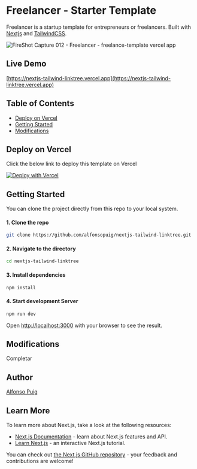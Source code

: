 # Freelancer - Starter Template

Freelancer is a startup template for entrepreneurs or freelancers. Built with [Nextjs](https://nextjs.org/) and [TailwindCSS](https://tailwindcss.com/).

![FireShot Capture 012 - Freelancer - freelance-template vercel app](https://user-images.githubusercontent.com/13857079/204798909-9ca9ebd6-c9da-4321-9ba2-85edcd67bacc.png)

## Live Demo

[https://nextjs-tailwind-linktree.vercel.app](https://nextjs-tailwind-linktree.vercel.app)

## Table of Contents

- [Deploy on Vercel](#deploy-on-vercel)
- [Getting Started](#getting-started)
- [Modifications](#modifications)

## Deploy on Vercel

Click the below link to deploy this template on Vercel

[![Deploy with Vercel](https://vercel.com/button)](https://vercel.com/new/clone?repository-url=https%3A%2F%2Fgithub.com%2Falfonsopuig%2Fnextjs-tailwind-linktree)

## Getting Started

You can clone the project directly from this repo to your local system.

#### 1. Clone the repo

```bash
git clone https://github.com/alfonsopuig/nextjs-tailwind-linktree.git
```

#### 2. Navigate to the directory

```bash
cd nextjs-tailwind-linktree
```

#### 3. Install dependencies

```bash
npm install
```

#### 4. Start development Server

```bash
npm run dev
```

Open [http://localhost:3000](http://localhost:3000) with your browser to see the result.

## Modifications

Completar

## Author

[Alfonso Puig](http://alfonsopuig.es)

## Learn More

To learn more about Next.js, take a look at the following resources:

- [Next.js Documentation](https://nextjs.org/docs) - learn about Next.js features and API.
- [Learn Next.js](https://nextjs.org/learn) - an interactive Next.js tutorial.

You can check out [the Next.js GitHub repository](https://github.com/vercel/next.js/) - your feedback and contributions are welcome!
